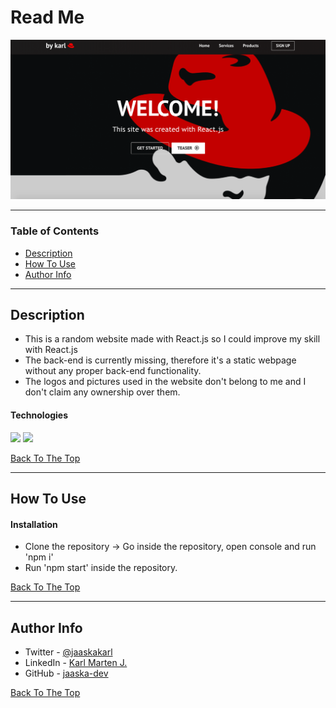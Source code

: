 # Read Me

![Project Image](./screenshot.png)


---

### Table of Contents


- [Description](#description)
- [How To Use](#how-to-use)
- [Author Info](#author-info)

---

## Description

- This is a random website made with React.js so I could improve my skill with React.js
- The back-end is currently missing, therefore it's a static webpage without any proper back-end functionality.
- The logos and pictures used in the website don't belong to me and I don't claim any ownership over them.

#### Technologies

<img src="https://img.shields.io/badge/react%20-%2320232a.svg?&style=for-the-badge&logo=react&logoColor=%2361DAFB">
<img src="https://img.shields.io/badge/css3%20-%231572B6.svg?&style=for-the-badge&logo=css3&logoColor=white">

[Back To The Top](#read-me)

---

## How To Use

#### Installation

- Clone the repository -> Go inside the repository, open console and run 'npm i'
- Run 'npm start' inside the repository.

[Back To The Top](#read-me)


---

## Author Info

- Twitter - [@jaaskakarl](https://twitter.com/jaaskakarl)
- LinkedIn - [Karl Marten J.](https://linkedin.com/in/karl-marten-jaaska-0646251b3)
- GitHub - [jaaska-dev](https://github.com/jaaska-dev)

[Back To The Top](#read-me)
